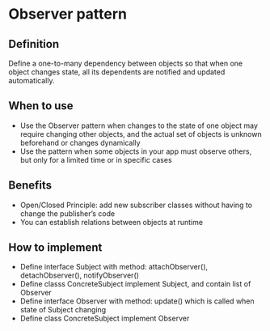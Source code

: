 # Observer pattern

## Definition
Define a one-to-many dependency between objects so that when one object changes state, all its dependents are notified and updated automatically.

## When to use 
 - Use the Observer pattern when changes to the state of one object may require changing other objects, and the actual set of objects is unknown beforehand or changes dynamically
 - Use the pattern when some objects in your app must observe others, but only for a limited time or in specific cases

## Benefits
 - Open/Closed Principle: add new subscriber classes without having to change the publisher’s code 
 - You can establish relations between objects at runtime

## How to implement 
 - Define interface Subject with method: attachObserver(), detachObserver(), notifyObserver()
 - Define classs ConcreteSubject implement Subject, and contain list of Observer
 - Define interface Observer with method: update() which is called when state of Subject changing
 - Define class ConcreteSubject implement Observer
 